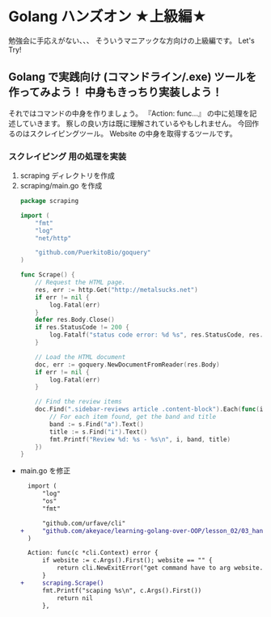 # Golang ハンズオン ★上級編★
勉強会に手応えがない、、、
そういうマニアックな方向けの上級編です。
Let's Try!

## Golang で実践向け (コマンドライン/.exe) ツールを作ってみよう！ 中身もきっちり実装しよう！
それではコマンドの中身を作りましょう。
『Action: func...』 の中に処理を記述していきます。
察しの良い方は既に理解されているやもしれません。
今回作るのはスクレイピングツール。
Website の中身を取得するツールです。

### スクレイピング 用の処理を実装
1. scraping ディレクトリを作成
1. scraping/main.go を作成
    ```go
    package scraping
    
    import (
        "fmt"
        "log"
        "net/http"
    
        "github.com/PuerkitoBio/goquery"
    )
    
    func Scrape() {
        // Request the HTML page.
        res, err := http.Get("http://metalsucks.net")
        if err != nil {
            log.Fatal(err)
        }
        defer res.Body.Close()
        if res.StatusCode != 200 {
            log.Fatalf("status code error: %d %s", res.StatusCode, res.Status)
        }
    
        // Load the HTML document
        doc, err := goquery.NewDocumentFromReader(res.Body)
        if err != nil {
            log.Fatal(err)
        }
    
        // Find the review items
        doc.Find(".sidebar-reviews article .content-block").Each(func(i int, s *goquery.Selection) {
            // For each item found, get the band and title
            band := s.Find("a").Text()
            title := s.Find("i").Text()
            fmt.Printf("Review %d: %s - %s\n", i, band, title)
        })
    }
    ```
- main.go を修正
    ```diff
      import (
          "log"
          "os"
          "fmt"
  
          "github.com/urfave/cli"
    +     "github.com/akeyace/learning-golang-over-OOP/lesson_02/03_hands_on/scraping"
      )
    ```
    
    ```diff
      Action: func(c *cli.Context) error {
          if website := c.Args().First(); website == "" {
              return cli.NewExitError("get command have to arg website. please read help by --help", 1)
          }
    +     scraping.Scrape()
          fmt.Printf("scaping %s\n", c.Args().First())
              return nil
          },
    ```

